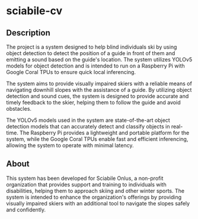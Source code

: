 # sciabile-cv
## Description
The project is a system designed to help blind individuals ski by using object detection to detect the position of a guide in front of them and emitting a sound based on the guide's location. The system utilizes YOLOv5 models for object detection and is intended to run on a Raspberry Pi with Google Coral TPUs to ensure quick local inferencing.

The system aims to provide visually impaired skiers with a reliable means of navigating downhill slopes with the assistance of a guide. By utilizing object detection and sound cues, the system is designed to provide accurate and timely feedback to the skier, helping them to follow the guide and avoid obstacles.

The YOLOv5 models used in the system are state-of-the-art object detection models that can accurately detect and classify objects in real-time. The Raspberry Pi provides a lightweight and portable platform for the system, while the Google Coral TPUs enable fast and efficient inferencing, allowing the system to operate with minimal latency.

## About
This system has been developed for Sciabile Onlus, a non-profit organization that provides support and training to individuals with disabilities, helping them to approach skiing and other winter sports. The system is intended to enhance the organization's offerings by providing visually impaired skiers with an additional tool to navigate the slopes safely and confidently.
